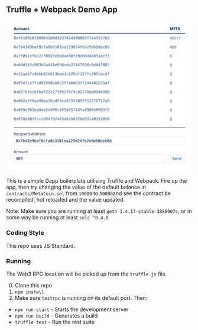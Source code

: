 ## Truffle + Webpack Demo App

![MetaCoin Example](https://github.com/ConsenSys/truffle-webpack-demo/blob/master/docs/images/metacoin.jpg?raw=true)

This is a simple Dapp boilerplate utilising Truffle and Webpack. Fire up the app, then try changing the value of the default balance in `contracts/MetaCoin.sol` from `10000` to `50000`and see the contract be recompiled, hot reloaded and the value updated.

Note: Make sure you are running at least `geth 1.4.17-stable-3885907c`, or in some way be running at least `solc ^0.4.0 `

### Coding Style

This repo uses JS Standard.

### Running

The Web3 RPC location will be picked up from the `truffle.js` file.

0. Clone this repo
0. `npm install`
0. Make sure `testrpc` is running on its default port. Then:
  - `npm run start` - Starts the development server
  - `npm run build` - Generates a build
  - `truffle test` - Run the rest suite
